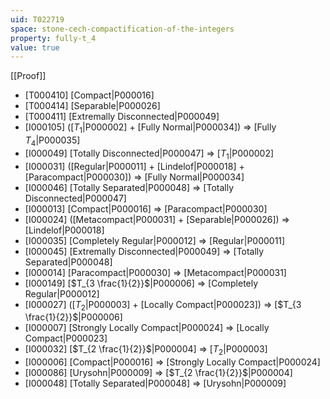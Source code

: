 ```yaml
---
uid: T022719
space: stone-cech-compactification-of-the-integers
property: fully-t_4
value: true
---
```

[[Proof]]

* [T000410] [Compact|P000016]
* [T000414] [Separable|P000026]
* [T000411] [Extremally Disconnected|P000049]
* [I000105] ([$T_1$|P000002] + [Fully Normal|P000034]) => [Fully $T_4$|P000035]
* [I000049] [Totally Disconnected|P000047] => [$T_1$|P000002]
* [I000031] ([Regular|P000011] + [Lindelof|P000018] + [Paracompact|P000030]) => [Fully Normal|P000034]
* [I000046] [Totally Separated|P000048] => [Totally Disconnected|P000047]
* [I000013] [Compact|P000016] => [Paracompact|P000030]
* [I000024] ([Metacompact|P000031] + [Separable|P000026]) => [Lindelof|P000018]
* [I000035] [Completely Regular|P000012] => [Regular|P000011]
* [I000045] [Extremally Disconnected|P000049] => [Totally Separated|P000048]
* [I000014] [Paracompact|P000030] => [Metacompact|P000031]
* [I000149] [$T_{3 \frac{1}{2}}$|P000006] => [Completely Regular|P000012]
* [I000027] ([$T_2$|P000003] + [Locally Compact|P000023]) => [$T_{3 \frac{1}{2}}$|P000006]
* [I000007] [Strongly Locally Compact|P000024] => [Locally Compact|P000023]
* [I000032] [$T_{2 \frac{1}{2}}$|P000004] => [$T_2$|P000003]
* [I000006] [Compact|P000016] => [Strongly Locally Compact|P000024]
* [I000086] [Urysohn|P000009] => [$T_{2 \frac{1}{2}}$|P000004]
* [I000048] [Totally Separated|P000048] => [Urysohn|P000009]

